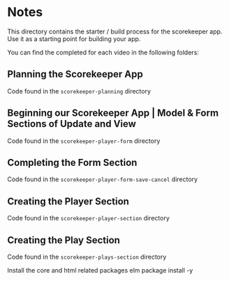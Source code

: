 # Notes

This directory contains the starter / build process for the scorekeeper app.  Use it as a starting point for building your app.

You can find the completed for each video in the following folders:

## Planning the Scorekeeper App

Code found in the `scorekeeper-planning` directory

## Beginning our Scorekeeper App | Model & Form Sections of Update and View

Code found in the `scorekeeper-player-form` directory

## Completing the Form Section

Code found in the `scorekeeper-player-form-save-cancel` directory

## Creating the Player Section

Code found in the `scorekeeper-player-section` directory

## Creating the Play Section

Code found in the `scorekeeper-plays-section` directory

Install the core and html related packages
elm package install -y
